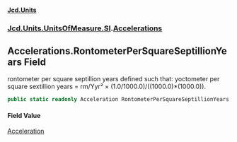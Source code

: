 #### [Jcd.Units](index.md 'index')
### [Jcd.Units.UnitsOfMeasure.SI](Jcd.Units.UnitsOfMeasure.SI.md 'Jcd.Units.UnitsOfMeasure.SI').[Accelerations](Accelerations.md 'Jcd.Units.UnitsOfMeasure.SI.Accelerations')

## Accelerations.RontometerPerSquareSeptillionYears Field

rontometer per square septillion years defined such that: yoctometer per square sextillion years = rm/Yyr² × (1.0/1000.0)/((1000.0)*(1000.0)).

```csharp
public static readonly Acceleration RontometerPerSquareSeptillionYears;
```

#### Field Value
[Acceleration](Acceleration.md 'Jcd.Units.UnitTypes.Acceleration')